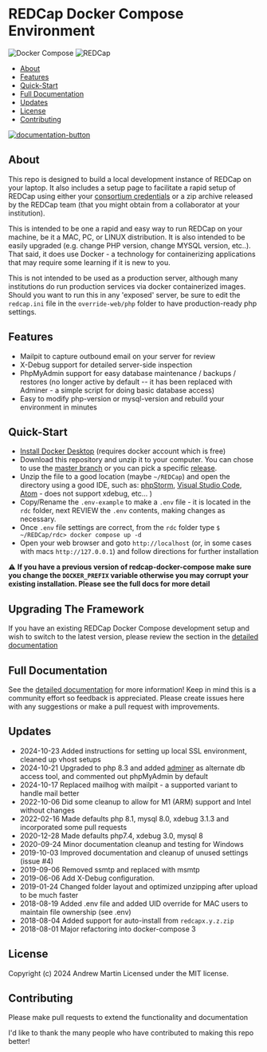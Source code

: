 # REDCap Docker Compose Environment

![Docker Compose][docker-compose-logo]
![REDCap][redcap-logo]

<!-- START doctoc generated TOC please keep comment here to allow auto update -->
<!-- DON'T EDIT THIS SECTION, INSTEAD RE-RUN doctoc TO UPDATE -->

- [About](#about)
- [Features](#features)
- [Quick-Start](#quick-start)
- [Full Documentation](#full-documentation)
- [Updates](#updates)
- [License](#license)
- [Contributing](#contributing)

<!-- END doctoc generated TOC please keep comment here to allow auto update -->

[![documentation-button](rdc/documentation/button_documentation.png)](rdc/documentation/README.md)


## About
This repo is designed to build a local development instance of REDCap on your laptop.  It also includes a setup page to facilitate a rapid setup of REDCap using either your [consortium credentials](https://projectredcap.org/resources/community/) or a zip archive released by the REDCap team (that you might obtain from a collaborator at your institution).

This is intended to be one a rapid and easy way to run REDCap on your machine, be it a MAC, PC, or LINUX distribution.  It is also intended to be easily upgraded (e.g. change PHP version, change MYSQL version, etc..).  That said, it does use Docker - a technology for containerizing applications that may require some learning if it is new to you.

This is not intended to be used as a production server, although many institutions do run production services via docker containerized images.
Should you want to run this in any 'exposed' server, be sure to edit the `redcap.ini` file in the `override-web/php` folder
to have production-ready php settings.

## Features
 * Mailpit to capture outbound email on your server for review
 * X-Debug support for detailed server-side inspection
 * PhpMyAdmin support for easy database maintenance / backups / restores (no longer active by default -- it has been replaced with Adminer - a simple script for doing basic database access)
 * Easy to modify php-version or mysql-version and rebuild your environment in minutes

## Quick-Start
 * [Install Docker Desktop](https://docs.docker.com/get-started/get-docker/) (requires docker account which is free)
 * Download this repository and unzip it to your computer.  You can chose to use the [master branch](https://github.com/123andy/redcap-docker-compose/archive/master.zip) or you can pick a specific [release](https://github.com/123andy/redcap-docker-compose/releases).
 * Unzip the file to a good location (maybe `~/REDCap`) and open the directory using a good IDE, such as:
 [phpStorm](https://www.jetbrains.com/phpstorm/),
 [Visual Studio Code](https://code.visualstudio.com/),
 [Atom](https://atom.io/) - does not support xdebug, etc... )
 * Copy/Rename the `.env-example` to make a `.env` file - it is located in the `rdc` folder, next REVIEW the `.env` contents, making changes as necessary.
 * Once `.env` file settings are correct, from the `rdc` folder type `$ ~/REDCap/rdc> docker compose up -d`
 * Open your web browser and goto `http://localhost` (or, in some cases with macs `http://127.0.0.1`) and follow
  directions for further installation

:warning: **If you have a previous version of redcap-docker-compose make sure you change the `DOCKER_PREFIX` variable otherwise you may corrupt your existing installation.  Please see the full docs for more detail**

## Upgrading The Framework
If you have an existing REDCap Docker Compose development setup and wish to switch to the latest version, please review
the section in the [detailed documentation](rdc/documentation/README.md#how-do-i-upgrade-to-the-latest-version-of-redcap-docker-compose)

## Full Documentation
See the [detailed documentation](rdc/documentation/README.md) for more information!  Keep in mind this is a community
effort so feedback is appreciated.  Please create issues here with any suggestions or make a pull request with improvements.

## Updates
* 2024-10-23  Added instructions for setting up local SSL environment, cleaned up vhost setups
* 2024-10-21  Upgraded to php 8.3 and added [adminer](rdc/documentation/README.md#adminer) as alternate db access tool, and commented out phpMyAdmin by default
* 2024-10-17  Replaced mailhog with mailpit - a supported variant to handle mail better
* 2022-10-06  Did some cleanup to allow for M1 (ARM) support and Intel without changes
* 2022-02-16  Made defaults php 8.1, mysql 8.0, xdebug 3.1.3 and incorporated some pull requests
* 2020-12-28  Made defaults php7.4, xdebug 3.0, mysql 8
* 2020-09-24  Minor documentation cleanup and testing for Windows
* 2019-10-03  Improved documentation and cleanup of unused settings (issue #4)
* 2019-09-06  Removed ssmtp and replaced with msmtp
* 2019-06-06  Add X-Debug configuration.
* 2019-01-24  Changed folder layout and optimized unzipping after upload to be much faster
* 2018-08-19  Added .env file and added UID override for MAC users to maintain file ownership (see .env)
* 2018-08-04  Added support for auto-install from `redcapx.y.z.zip`
* 2018-08-01  Major refactoring into docker-compose 3

## License
Copyright (c) 2024 Andrew Martin
Licensed under the MIT license.

## Contributing
Please make pull requests to extend the functionality and documentation

I'd like to thank the many people who have contributed to making this repo better!

[redcap-logo]: rdc/documentation/redcap-logo-large.png "REDCap"
[docker-compose-logo]: rdc/documentation/docker-compose.png "Docker Compose"
